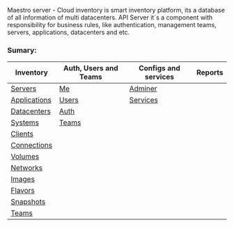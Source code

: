 Maestro server - Cloud inventory is smart inventory platform, its a database of all information of multi datacenters.
API Server it`s a component with responsibility for business rules, like authentication, management teams, servers, applications, datacenters and etc.
### Sumary:
| Inventory | Auth, Users and Teams | Configs and services | Reports
| ------ | ------ | ------ | ------ |
| [Servers](../inventory/index.html#api-Servers) | [Me](../identity/index.html#api-Me) | [Adminer](../adminer/index.html#api-Adminer) | |
| [Applications](../inventory/index.html#api-Applications) | [Users](../identity/index.html#api-Users) | [Services](../adminer/index.html#api-Services) | |
| [Datacenters](../inventory/index.html#api-Datacenters) | [Auth](../identity/index.html#api-Auth) | | |
| [Systems](../inventory/index.html#api-Systems) | [Teams](../identity/index.html#api-Teams) | | |
| [Clients](../inventory/index.html#api-Clients) | |
| [Connections](../inventory/index.html#api-Connections) | | | |
| [Volumes](../inventory/index.html#api-Volumes) | |
| [Networks](../inventory/index.html#api-Networks) | | | |
| [Images](../inventory/index.html#api-Images) | |
| [Flavors](../inventory/index.html#api-Flavors) | | | |
| [Snapshots](../inventory/index.html#api-Snapshots) | |
| [Teams](../inventory/index.html#api-Teams) | | | |
